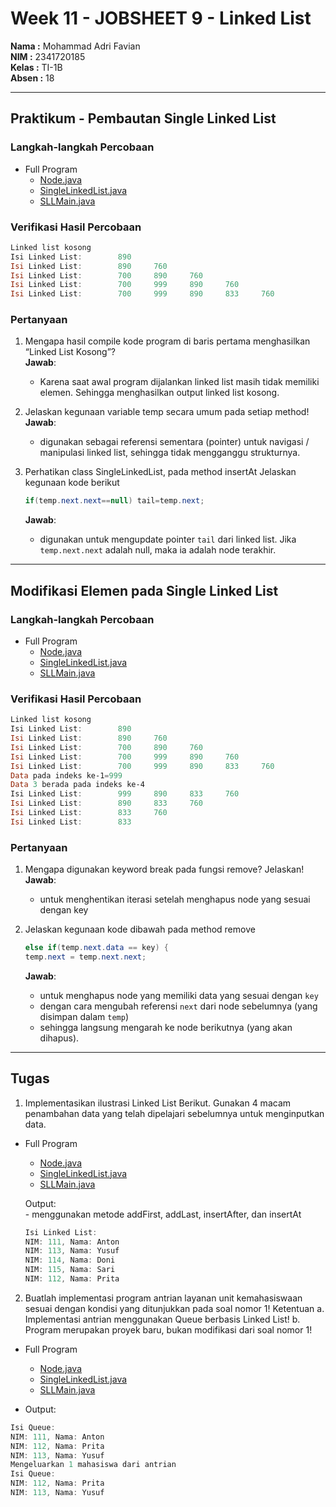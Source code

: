 # Week 11 - JOBSHEET 9 - Linked List

**Nama :** Mohammad Adri Favian<br>
**NIM :** 2341720185<br>
**Kelas :** TI-1B<br>
**Absen :** 18

---
## Praktikum - Pembautan Single Linked List

### Langkah-langkah Percobaan

- Full Program
    - [Node.java](./src/minggu11/Node.java)
    - [SingleLinkedList.java](./src/minggu11/SingleLinkedList.java)
    - [SLLMain.java](./src/minggu11/SLLMain.java)

### Verifikasi Hasil Percobaan

```powershell
Linked list kosong
Isi Linked List:        890
Isi Linked List:        890     760
Isi Linked List:        700     890     760
Isi Linked List:        700     999     890     760
Isi Linked List:        700     999     890     833     760
```

### Pertanyaan

1. Mengapa hasil compile kode program di baris pertama menghasilkan “Linked List Kosong”?</br>
    **Jawab**:</br>
    - Karena saat awal program dijalankan linked list masih tidak memiliki elemen. Sehingga menghasilkan output linked list kosong.
    
2. Jelaskan kegunaan variable temp secara umum pada setiap method! </br>
    **Jawab**:</br>
    - digunakan sebagai referensi sementara (pointer) untuk navigasi / manipulasi linked list, sehingga tidak mengganggu strukturnya.

3. Perhatikan class SingleLinkedList, pada method insertAt Jelaskan kegunaan kode berikut  

    ```java
    if(temp.next.next==null) tail=temp.next;
    ```

    **Jawab**:</br>
    - digunakan untuk mengupdate pointer `tail` dari linked list. Jika `temp.next.next` adalah null, maka ia adalah node terakhir.

---

##  Modifikasi Elemen pada Single Linked List 

### Langkah-langkah Percobaan

- Full Program
    - [Node.java](./src/minggu11/Node.java)
    - [SingleLinkedList.java](./src/minggu11/SingleLinkedList.java)
    - [SLLMain.java](./src/minggu11/SLLMain.java)

### Verifikasi Hasil Percobaan

```powershell
Linked list kosong
Isi Linked List:        890
Isi Linked List:        890     760
Isi Linked List:        700     890     760
Isi Linked List:        700     999     890     760
Isi Linked List:        700     999     890     833     760
Data pada indeks ke-1=999
Data 3 berada pada indeks ke-4
Isi Linked List:        999     890     833     760
Isi Linked List:        890     833     760
Isi Linked List:        833     760
Isi Linked List:        833
```

### Pertanyaan

1. Mengapa digunakan keyword break pada fungsi remove? Jelaskan! </br>
    **Jawab**:</br>
    - untuk menghentikan iterasi setelah menghapus node yang sesuai dengan key

2. Jelaskan kegunaan kode dibawah pada method remove
    ```java
    else if(temp.next.data == key) {
    temp.next = temp.next.next;
    ```
    **Jawab**:</br>
    - untuk menghapus node yang memiliki data yang sesuai dengan `key`
    - dengan cara mengubah referensi `next` dari node sebelumnya (yang disimpan dalam `temp`)
    - sehingga langsung mengarah ke node berikutnya (yang akan dihapus).

---

## Tugas

1. Implementasikan ilustrasi Linked List Berikut. Gunakan 4 macam penambahan data yang telah 
dipelajari sebelumnya untuk menginputkan data. 

- Full Program
    - [Node.java](./src/Tugas/nomor1/Mahasiswa.java)
    - [SingleLinkedList.java](./src/Tugas/nomor1/SingleLinkedList.java)
    - [SLLMain.java](./src/Tugas/nomor1/SLLMain.java)

    Output:</br>
        - menggunakan metode addFirst, addLast, insertAfter, dan insertAt

    ```powershell
    Isi Linked List:
    NIM: 111, Nama: Anton
    NIM: 113, Nama: Yusuf
    NIM: 114, Nama: Doni
    NIM: 115, Nama: Sari
    NIM: 112, Nama: Prita
    ```

2. Buatlah implementasi program antrian layanan unit kemahasiswaan sesuai dengan kondisi yang 
ditunjukkan pada soal nomor 1! Ketentuan 
a. Implementasi antrian menggunakan Queue berbasis Linked List! 
b. Program merupakan proyek baru, bukan modifikasi dari soal nomor 1!

- Full Program
    - [Node.java](./src/Tugas/nomor2/Mahasiswa.java)
    - [SingleLinkedList.java](./src/Tugas/nomor2/Main.java)
    - [SLLMain.java](./src/Tugas/nomor2/Queue.java)

- Output:

```powershell
Isi Queue:
NIM: 111, Nama: Anton
NIM: 112, Nama: Prita
NIM: 113, Nama: Yusuf
Mengeluarkan 1 mahasiswa dari antrian
Isi Queue:
NIM: 112, Nama: Prita
NIM: 113, Nama: Yusuf
```

